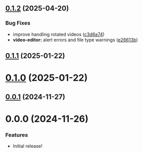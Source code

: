 ## [0.1.2](https://gitea.com/miru/miru/compare/media-trimmer@0.1.1...media-trimmer@0.1.2) (2025-04-20)


### Bug Fixes

* improve handling rotated videos ([c3d6a74](https://gitea.com/miru/miru/commits/c3d6a746d87d7d38fbfde09baa7b1be8eb00c6ce))
* **video-editor:** alert errors and file type warnings ([e26613b](https://gitea.com/miru/miru/commits/e26613baa7cb6579e39ec2fbcbd68a10b96f76f8))



## [0.1.1](https://gitea.com/miru/miru/compare/media-trimmer@0.1.0...media-trimmer@0.1.1) (2025-01-22)



# [0.1.0](https://gitea.com/miru/miru/compare/media-trimmer@0.0.1...media-trimmer@0.1.0) (2025-01-22)


## [0.0.1](https://gitea.com/miru/miru/compare/v0.0.0...v0.0.1) (2024-11-27)

# 0.0.0 (2024-11-26)

### Features

- Initial release!
